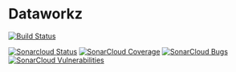 # Dataworkz

[![Build Status](https://travis-ci.com/MdeBruin93/Dataworkz.svg?branch=main)](https://travis-ci.com/MdeBruin93/Dataworkz)

 [![Sonarcloud Status](https://sonarcloud.io/api/project_badges/measure?project=MdeBruin93_Dataworkz&metric=alert_status)](https://sonarcloud.io/dashboard?id=MdeBruin93_Dataworkz) 
 [![SonarCloud Coverage](https://sonarcloud.io/api/project_badges/measure?project=MdeBruin93_Dataworkz&metric=coverage)](https://sonarcloud.io/component_measures/metric/coverage/list?id=MdeBruin93_Dataworkz)
 [![SonarCloud Bugs](https://sonarcloud.io/api/project_badges/measure?project=MdeBruin93_Dataworkz&metric=bugs)](https://sonarcloud.io/component_measures/metric/reliability_rating/list?id=MdeBruin93_Dataworkz)
 [![SonarCloud Vulnerabilities](https://sonarcloud.io/api/project_badges/measure?project=MdeBruin93_Dataworkz&metric=vulnerabilities)](https://sonarcloud.io/component_measures/metric/security_rating/list?id=MdeBruin93_Dataworkz)